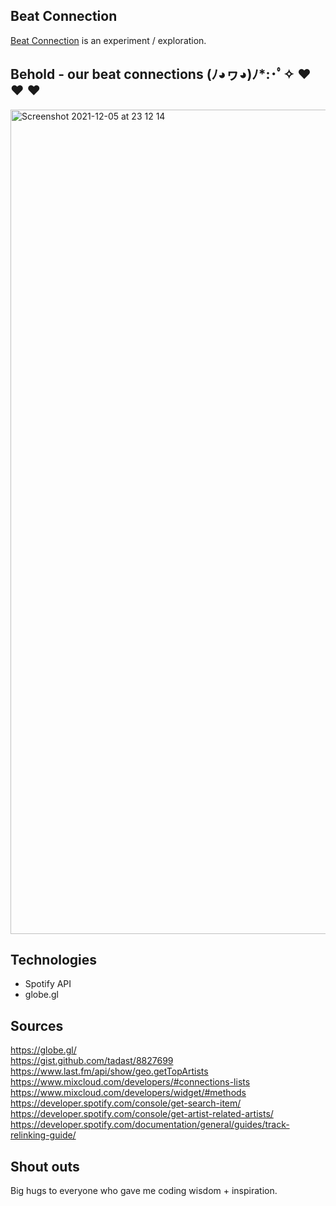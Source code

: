 ## Beat Connection
<a href="https://beatconnection.herokuapp.com" target="_blank">Beat Connection</a> is an experiment / exploration.
<!-- - enter an artist who you enjoy listening to
- find similar artists to listen to around the world
- this site is undone -->
<!-- - a related/similar artist will be found somewhere around the world, and mapped on an interactive globe
- you can click on a point denoting the location the artist is associated with, and find a link to that artist's Spotify page
- (^ that will be replaced with an animation / moving the globe along a bezier curve to the next artist/location)
- curves will be drawn connecting artist to (related) artist around the world; a gradient will be used to denote your prior "curve"
- one day, ideally, you will be able to preview tracks on-site
- (artists' true location data will need to be adjusted in the future - Spotify removed these data a few years ago, so the site is using the `market` metric as a placeholder, just to get functionalities running) -->


## Behold - our beat connections (ﾉ◕ヮ◕)ﾉ*:･ﾟ✧ ♥︎ ♥︎ ♥︎
<!-- MVP: Allow the user to enter an artist they enjoy listening to. Retrieve a related artist via Spotify's API. Connect artists around an interactive globe with bezier curves.<br><br> -->
<img width="1319" alt="Screenshot 2021-12-05 at 23 12 14" src="https://user-images.githubusercontent.com/17345270/144786053-d65fd2a0-570f-42e2-a8f4-23f3f89bce6d.png">


## Technologies
- Spotify API
- globe.gl


<!-- ## Code snippet
artist name (i.e. user input) => artist id
```
const urlStart = 'https://api.spotify.com/v1/search';
const artistName = req.query.artistName;
const url = `${urlStart}?q=${artistName}&type=artist`;
const getArtistID = await fetch(url, { method: 'GET', headers: { 'Authorization': 'Bearer ' + token }, json: true })
  .then(apiResponse => apiResponse.json())
```
  
artist id => related artist
```
const relatedUrlStart = 'https://api.spotify.com/v1/artists';
const artistID = getArtistID.artists.items[0].id;
const relatedUrl = `${relatedUrlStart}/${artistID}/related-artists`;
const relatedArtist = await fetch(relatedUrl, { method: 'GET', headers: { 'Authorization': 'Bearer ' + token }, json: true })
  .then(apiResponse => apiResponse.json())
  .then(data => resp.send(data))
  .catch(error => resp.send(error));
``` -->


<!-- ## Future research
- API: access location artists are based in
- API: related artists often are from the same region, how do I recommend similar artists elsewhere?
- adjust user interactions depending on API possibilities / limitations
- displaying artist data
- mobile friendliness
- (tahj's idea - can we zoom in on an artist, and proportionally magnify the volume of their track playing? research for playing tracks on-site) -->


## Sources
https://globe.gl/<br>
https://gist.github.com/tadast/8827699<br>
https://www.last.fm/api/show/geo.getTopArtists<br>
https://www.mixcloud.com/developers/#connections-lists<br>
https://www.mixcloud.com/developers/widget/#methods<br>
https://developer.spotify.com/console/get-search-item/<br>
https://developer.spotify.com/console/get-artist-related-artists/<br>
https://developer.spotify.com/documentation/general/guides/track-relinking-guide/


## Shout outs
Big hugs to everyone who gave me coding wisdom + inspiration.
